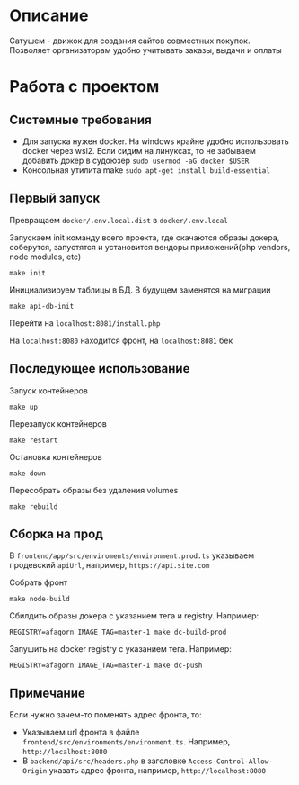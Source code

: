 # Описание
Сатушем - движок для создания сайтов совместных покупок. Позволяет организаторам удобно учитывать заказы, выдачи и оплаты
# Работа с проектом
## Системные требования
- Для запуска нужен docker. На windows крайне удобно использовать docker через wsl2. Если сидим на линуксах, то не забываем добавить докер в судоюзер `sudo usermod -aG docker $USER`
- Консольная утилита make `sudo apt-get install build-essential`

## Первый запуск
Превращаем `docker/.env.local.dist` в `docker/.env.local`

Запускаем init команду всего проекта, где скачаются образы докера, соберутся, запустятся и установится вендоры приложений(php vendors, node modules, etc)
```
make init
```

Инициализируем таблицы в БД. В будущем заменятся на миграции
```
make api-db-init
```

Перейти на `localhost:8081/install.php`

На `localhost:8080` находится фронт, на `localhost:8081` бек

## Последующее использование
Запуск контейнеров
```
make up
```

Перезапуск контейнеров
```
make restart
```

Остановка контейнеров
```
make down
```

Пересобрать образы без удаления volumes
```
make rebuild
```
## Сборка на прод
В ``frontend/app/src/enviroments/environment.prod.ts`` указываем продевский `apiUrl`, например, `https://api.site.com`

Собрать фронт 
```
make node-build
```

Сбилдить образы докера с указанием тега и registry. Например:
```
REGISTRY=afagorn IMAGE_TAG=master-1 make dc-build-prod
```

Запушить на docker registry с указанием тега. Например: 
```
REGISTRY=afagorn IMAGE_TAG=master-1 make dc-push
```

## Примечание
Если нужно зачем-то поменять адрес фронта, то:
- Указываем url фронта в файле `frontend/src/environments/environment.ts`. Например, `http://localhost:8080`
- В `backend/api/src/headers.php` в заголовке `Access-Control-Allow-Origin` указать адрес фронта, например, `http://localhost:8080`
